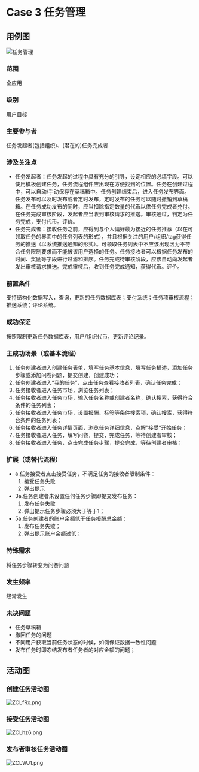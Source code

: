 # Case 3 任务管理

## 用例图

![任务管理](https://s2.ax1x.com/2019/06/23/ZCL6Z4.png)



### 范围

全应用

### 级别

用户目标

### 主要参与者

任务发起者(包括组织)、(潜在的)任务完成者

### 涉及关注点

- 任务发起者：任务发起的过程中具有充分的引导，设定相应的必填字段。可以使用模板创建任务，任务流程组件应出现在方便找到的位置。任务在创建过程中，可以自动/手动保存在草稿箱中。任务创建结束后，进入任务发布界面。任务发布可以及时发布或者定时发布，定时发布的任务可以随时撤销到草稿箱。在任务成功发布的同时，应当扣除指定数量的代币以供任务完成者兑付。在任务完成审核阶段，发起者应当收到审核请求的推送。审核通过，判定为任务完成，支付代币。评价。
- 任务完成者：接收任务之前，应得到与个人偏好最为接近的任务推荐（以在可领取任务的界面中的任务列表的形式），并且根据关注的用户/组织/tag获得任务的推送（以系统推送通知的形式）。可领取任务列表中不应该出现因为不符合任务限制要求而不能被该用户选择的任务。任务接收者可以根据任务发布的时间、奖励等字段进行过滤和排序。任务完成待审核阶段，应该自动向发起者发出审核请求推送。完成审核后，收到任务完成通知，获得代币。评价。

### 前置条件

支持结构化数据写入，查询，更新的任务数据库表；支付系统；任务项审核流程；推送系统；评论系统。

### 成功保证

按照限制更新任务数据库表，用户/组织代币，更新评论记录。

### 主成功场景（或基本流程）

1. 任务创建者进入创建任务表单，填写任务基本信息，填写任务描述，添加任务步骤或添加问卷问题，提交创建，创建成功；
2. 任务创建者进入“我的任务”，点击任务查看接收者列表，确认任务完成；
3. 任务接收者进入任务市场，浏览任务列表；
4. 任务接收者进入任务市场，输入任务名称或创建者名称，确认搜索，获得符合条件的任务列表；
5. 任务接收者进入任务市场，设置报酬、标签等条件搜索项，确认搜索，获得符合条件的任务列表；
6. 任务接收者进入任务详情页面，浏览任务详细信息，点解”接受“开始任务；
7. 任务接收者进入任务，填写问卷，提交，完成任务，等待创建者审核；
8. 任务接收者进入任务，点击完成任务步骤，提交完成，等待创建者审核；

### 扩展（或替代流程）

- a.任务接受者点击接受任务，不满足任务的接收者限制条件：
  1. 接受任务失败
  2. 弹出提示
- 3a.任务创建者未设置任何任务步骤即提交发布任务：
  1. 发布任务失败
  2. 弹出提示任务步骤必须大于等于1；
- 5a.任务创建者的账户余额低于任务报酬总金额：
  1. 发布任务失败；
  2. 弹出提示账户余额过低；

### 特殊需求

将任务步骤转变为问卷问题

### 发生频率

经常发生

### 未决问题

- 任务草稿箱
- 撤回任务的问题
- 不同用户获取当前任务状态的时候，如何保证数据一致性问题
- 发布任务时即冻结发布者任务者的对应金额的问题；



## 活动图

### 创建任务活动图

![ZCLfRx.png](https://s2.ax1x.com/2019/06/23/ZCLfRx.png)

### 接受任务活动图

![ZCLhz6.png](https://s2.ax1x.com/2019/06/23/ZCLhz6.png)

### 发布者审核任务活动图

![ZCLWJ1.png](https://s2.ax1x.com/2019/06/23/ZCLWJ1.png)